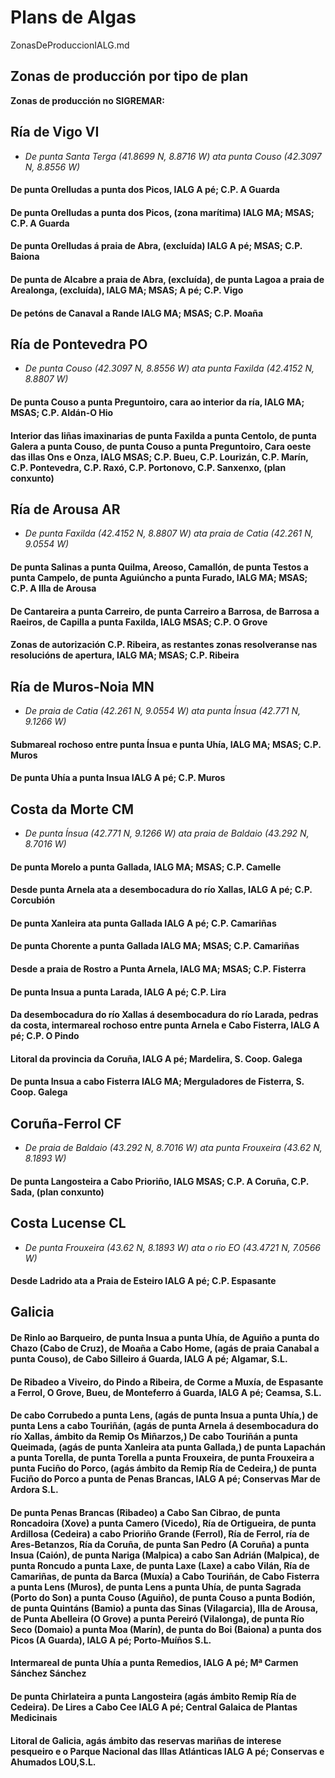 # Plans de Algas

ZonasDeProduccionIALG.md

## Zonas de producción por tipo de plan


__Zonas de producción no SIGREMAR:__


## Ría de Vigo VI

* _De punta Santa Terga (41.8699 N, 8.8716 W) ata punta Couso (42.3097 N, 8.8556 W)_

#### De punta Orelludas a punta dos Picos, IALG A pé; C.P. A Guarda

#### De punta Orelludas a punta dos Picos, (zona marítima) IALG MA; MSAS; C.P. A Guarda

#### De punta Orelludas á praia de Abra, (excluída) IALG A pé; MSAS; C.P. Baiona

#### De punta de Alcabre a praia de Abra, (excluída), de punta Lagoa a praia de Arealonga, (excluída), IALG MA; MSAS; A pé; C.P. Vigo

#### De petóns de Canaval a Rande IALG MA; MSAS; C.P. Moaña



## Ría de Pontevedra PO

* _De punta Couso (42.3097 N, 8.8556 W) ata punta Faxilda (42.4152 N, 8.8807 W)_

#### De punta Couso a punta Preguntoiro, cara ao interior da ría, IALG MA; MSAS; C.P. Aldán-O Hio

#### Interior das liñas imaxinarias de punta Faxilda a punta Centolo, de punta Galera a punta Couso, de punta Couso a punta Preguntoiro, Cara oeste das illas Ons e Onza, IALG MSAS; C.P. Bueu, C.P. Lourizán, C.P. Marín, C.P. Pontevedra, C.P. Raxó, C.P. Portonovo, C.P. Sanxenxo, (plan conxunto)



## Ría de Arousa AR

* _De punta Faxilda (42.4152 N, 8.8807 W) ata praia de Catia (42.261 N, 9.0554 W)_

#### De punta Salinas a punta Quilma, Areoso, Camallón, de punta Testos a punta Campelo, de punta Aguiúncho a punta Furado, IALG MA; MSAS; C.P. A Illa de Arousa

#### De Cantareira a punta Carreiro, de punta Carreiro a Barrosa, de Barrosa a Raeiros, de Capilla a punta Faxilda, IALG MSAS; C.P. O Grove

#### Zonas de autorización C.P. Ribeira, as restantes zonas resolveranse nas resolucións de apertura, IALG MA; MSAS; C.P. Ribeira



## Ría de Muros-Noia MN

* _De praia de Catia (42.261 N, 9.0554 W) ata punta Ínsua (42.771 N, 9.1266 W)_

#### Submareal rochoso entre punta Ínsua e punta Uhía, IALG MA; MSAS; C.P. Muros

#### De punta Uhía a punta Insua IALG A pé; C.P. Muros



## Costa da Morte CM

* _De punta Ínsua (42.771 N, 9.1266 W) ata praia de Baldaio (43.292 N, 8.7016 W)_

#### De punta Morelo a punta Gallada, IALG MA; MSAS; C.P. Camelle

#### Desde punta Arnela ata a desembocadura do río Xallas, IALG A pé; C.P. Corcubión

#### De punta Xanleira ata punta Gallada IALG A pé; C.P. Camariñas

#### De punta Chorente a punta Gallada IALG MA; MSAS; C.P. Camariñas

#### Desde a praia de Rostro a Punta Arnela, IALG MA; MSAS; C.P. Fisterra

#### De punta Insua a punta Larada, IALG A pé; C.P. Lira

#### Da desembocadura do río Xallas á desembocadura do río Larada, pedras da costa, intermareal rochoso entre punta Arnela e Cabo Fisterra, IALG A pé; C.P. O Pindo

#### Litoral da provincia da Coruña, IALG A pé; Mardelira, S. Coop. Galega

#### De punta Insua a cabo Fisterra IALG MA; Merguladores de Fisterra, S. Coop. Galega



## Coruña-Ferrol CF

* _De praia de Baldaio (43.292 N, 8.7016 W)  ata punta Frouxeira (43.62 N, 8.1893 W)_

#### De punta Langosteira a Cabo Prioriño, IALG MSAS; C.P. A Coruña, C.P. Sada, (plan conxunto)



## Costa Lucense CL

*  _De punta Frouxeira (43.62 N, 8.1893 W)  ata o rio EO (43.4721 N, 7.0566 W)_

#### Desde Ladrido ata a Praia de Esteiro IALG A pé; C.P. Espasante



## Galicia


#### De Rinlo ao Barqueiro, de punta Insua a punta Uhía, de Aguiño a punta do Chazo (Cabo de Cruz), de Moaña a Cabo Home, (agás de praia Canabal a punta Couso), de Cabo Silleiro á Guarda, IALG A pé; Algamar, S.L.

#### De Ribadeo a Viveiro, do Pindo a Ribeira, de Corme a Muxía, de Espasante a Ferrol, O Grove, Bueu, de Monteferro á Guarda, IALG A pé; Ceamsa, S.L.

#### De cabo Corrubedo a punta Lens, (agás de punta Insua a punta Uhía,) de punta Lens a cabo Touriñán, (agás de punta Arnela á desembocadura do río Xallas, ámbito da Remip Os Miñarzos,) De cabo Touriñán a punta Queimada, (agás de punta Xanleira ata punta Gallada,) de punta Lapachán a punta Torella, de punta Torella a punta Frouxeira, de punta Frouxeira a punta Fuciño do Porco, (agás ámbito da Remip Ría de Cedeira,) de punta Fuciño do Porco a punta de Penas Brancas, IALG A pé; Conservas Mar de Ardora S.L.
#### De punta Penas Brancas (Ribadeo) a Cabo San Cibrao, de punta Roncadoira (Xove) a punta Camero (Vicedo), Ría de Ortigueira, de punta Ardillosa (Cedeira) a cabo Prioriño Grande (Ferrol), Ría de Ferrol, ría de Ares-Betanzos, Ría da Coruña, de punta San Pedro (A Coruña) a punta Insua (Caión), de punta Nariga (Malpica) a cabo San Adrián (Malpica), de punta Roncudo a punta Laxe, de punta Laxe (Laxe) a cabo Vilán, Ría de Camariñas, de punta da Barca (Muxía) a Cabo Touriñán, de Cabo Fisterra a punta Lens (Muros), de punta Lens a punta Uhía, de punta Sagrada (Porto do Son) a punta Couso (Aguiño), de punta Couso a punta Bodión, de punta Quintáns (Bamio) a punta das Sinas (Vilagarcia), Illa de Arousa, de Punta Abelleira (O Grove) a punta Pereiró (Vilalonga), de punta Río Seco (Domaio) a punta Moa (Marín), de punta do Boi (Baiona) a punta dos Picos (A Guarda), IALG A pé; Porto-Muíños S.L.

#### Intermareal de punta Uhía a punta Remedios, IALG A pé; Mª Carmen Sánchez Sánchez

#### De punta Chirlateira a punta Langosteira (agás ámbito Remip Ría de Cedeira). De Lires a Cabo Cee IALG A pé; Central Galaica de Plantas Medicinais

#### Litoral de Galicia, agás ámbito das reservas mariñas de interese pesqueiro e o Parque Nacional das Illas Atlánticas IALG A pé; Conservas e Ahumados LOU,S.L.





 [Sigremar]: https://goo.gl/glKrkM
 [plans anuais de explotación]: http://goo.gl/4k6J1
